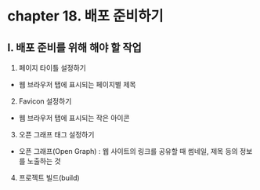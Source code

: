 # chapter 18. 배포 준비하기

## Ⅰ. 배포 준비를 위해 해야 할 작업

1. 페이지 타이틀 설정하기

- 웹 브라우저 탭에 표시되는 페이지별 제목

2. Favicon 설정하기

- 웹 브라우저 탭에 표시되는 작은 아이콘

3. 오픈 그래프 태그 설정하기

- 오픈 그래프(Open Graph) : 웹 사이트의 링크를 공유할 때 썸네일, 제목 등의 정보를 노출하는 것

4. 프로젝트 빌드(build)
